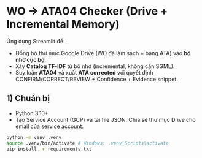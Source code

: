 # WO → ATA04 Checker (Drive + Incremental Memory)


Ứng dụng Streamlit để:
- Đồng bộ thư mục Google Drive (WO đã làm sạch + bảng ATA) vào **bộ nhớ cục bộ**.
- Xây **Catalog TF‑IDF** từ bộ nhớ (incremental, không cần SGML).
- Suy luận **ATA04** và xuất **ATA corrected** với quyết định CONFIRM/CORRECT/REVIEW + Confidence + Evidence snippet.


## 1) Chuẩn bị
- Python 3.10+
- Tạo Service Account (GCP) và tải file JSON. Chia sẻ thư mục Drive cho email của service account.


```bash
python -m venv .venv
source .venv/bin/activate # Windows: .venv\Scripts\activate
pip install -r requirements.txt
